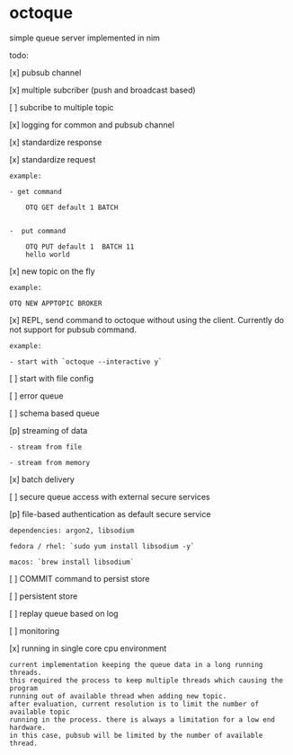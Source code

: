 # octoque
simple queue server implemented in nim

todo:

[x] pubsub channel

[x] multiple subcriber (push and broadcast based)

[ ] subcribe to multiple topic

[x] logging for common and pubsub channel

[x] standardize response

[x] standardize request
    
    example:
    
    - get command
        
        OTQ GET default 1 BATCH
       
    
    -  put command 
        
        OTQ PUT default 1  BATCH 11
        hello world
       
[x] new topic on the fly
    
    example:

    OTQ NEW APPTOPIC BROKER

[x] REPL, send command to octoque without using the client. Currently do not support for pubsub command.
   
    example:

    - start with `octoque --interactive y`

[ ] start with file config

[ ] error queue

[ ] schema based queue

[p] streaming of data 

    - stream from file

    - stream from memory
[x] batch delivery

[ ] secure queue access with external secure services

[p] file-based authentication as default secure service
    
    dependencies: argon2, libsodium
    
    fedora / rhel: `sudo yum install libsodium -y`

    macos: `brew install libsodium`

[ ] COMMIT command to persist store

[ ] persistent store

[ ] replay queue based on log

[ ] monitoring

[x] running in single core cpu environment
    
    current implementation keeping the queue data in a long running threads.
    this required the process to keep multiple threads which causing the program
    running out of available thread when adding new topic. 
    after evaluation, current resolution is to limit the number of available topic
    running in the process. there is always a limitation for a low end hardware.
    in this case, pubsub will be limited by the number of available thread.
